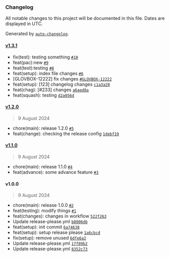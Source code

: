 ### Changelog

All notable changes to this project will be documented in this file. Dates are displayed in UTC.

Generated by [`auto-changelog`](https://github.com/CookPete/auto-changelog).

#### [v1.3.1](https://github.com/akshay-pathak-techno/github-workflow/compare/v1.2.0...v1.3.1)

- fix(test): testing something [`#10`](https://github.com/akshay-pathak-techno/github-workflow/pull/10)
- feat(pac):new [`#9`](https://github.com/akshay-pathak-techno/github-workflow/pull/9)
- feat(test):testing [`#8`](https://github.com/akshay-pathak-techno/github-workflow/pull/8)
- feat(setup): index file changes [`#6`](https://github.com/akshay-pathak-techno/github-workflow/pull/6)
- [GLOVBOX-12222] fix changes [`#GLOVBOX-12222`](https://issues.apache.org/jira/browse/GLOVBOX-12222)
- feat(setup): [123] changelog changes [`c1a3a20`](https://github.com/akshay-pathak-techno/github-workflow/commit/c1a3a204e37375804cd723943b6da6c69cc94f1c)
- feat(chag): [#233] changes [`a6aed8a`](https://github.com/akshay-pathak-techno/github-workflow/commit/a6aed8ae15d1cb6a0758dc28cc7bd45117d1bcb5)
- feat(squash): testing [`d2a056d`](https://github.com/akshay-pathak-techno/github-workflow/commit/d2a056d6d0526b015e6bd39f8dc9bcf3271d6c8e)

#### [v1.2.0](https://github.com/akshay-pathak-techno/github-workflow/compare/v1.1.0...v1.2.0)

> 9 August 2024

- chore(main): release 1.2.0 [`#5`](https://github.com/akshay-pathak-techno/github-workflow/pull/5)
- feat(change): checking the release config [`1debf19`](https://github.com/akshay-pathak-techno/github-workflow/commit/1debf197e97e32c8aad95a8479913de70a981590)

#### [v1.1.0](https://github.com/akshay-pathak-techno/github-workflow/compare/v1.0.0...v1.1.0)

> 9 August 2024

- chore(main): release 1.1.0 [`#4`](https://github.com/akshay-pathak-techno/github-workflow/pull/4)
- feat(advance): some advance feature [`#3`](https://github.com/akshay-pathak-techno/github-workflow/pull/3)

#### v1.0.0

> 9 August 2024

- chore(main): release 1.0.0 [`#2`](https://github.com/akshay-pathak-techno/github-workflow/pull/2)
- feat(testing): modify things [`#1`](https://github.com/akshay-pathak-techno/github-workflow/pull/1)
- feat(changes): changes in workflow [`522f263`](https://github.com/akshay-pathak-techno/github-workflow/commit/522f263f272ef66f1d08745e0e5229dcc25760ea)
- Update release-please.yml [`b8006db`](https://github.com/akshay-pathak-techno/github-workflow/commit/b8006db2fc71c25c22f79c6f529d4fb806160524)
- feat(setup): init commit [`6a74638`](https://github.com/akshay-pathak-techno/github-workflow/commit/6a74638adfa28167ac873233e0f7ab8786b2a595)
- feat(setup): setup release please [`1a6cbcd`](https://github.com/akshay-pathak-techno/github-workflow/commit/1a6cbcd17c6f0eb3c0bf39d04e96023025e1c8ba)
- fix(setup): remove unused [`6dfe6a2`](https://github.com/akshay-pathak-techno/github-workflow/commit/6dfe6a2a75665359282599be7b8bc6d119a62c4b)
- Update release-please.yml [`17f89b2`](https://github.com/akshay-pathak-techno/github-workflow/commit/17f89b2e5c406330a5cf29ac43b9fe16f2013258)
- Update release-please.yml [`8352c73`](https://github.com/akshay-pathak-techno/github-workflow/commit/8352c730c8aa19a42ac01376764b9e7fc39a804e)
